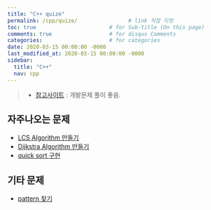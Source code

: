 ```yaml
---
title: "C++ quize"
permalink: /cpp/quize/                # link 직접 지정
toc: true                       # for Sub-title (On this page)
comments: true                  # for disqus Comments
categories:                     # for categories
date: 2020-03-15 00:00:00 -0000
last_modified_at: 2020-03-15 00:00:00 -0000
sidebar:
  title: "C++"
  nav: cpp
---
```


> * [참고사이트](https://meylady.tistory.com/category/%EC%95%8C%EA%B3%A0%EB%A6%AC%EC%A6%98/%EB%AC%B8%EC%A0%9C%ED%95%B4%EA%B2%B0?page=1) : 개발문제 풀이 좋음.

## 자주나오는 문제

* [LCS Algorithm 만들기](/cpp/quize/LSC/)
* [Dijkstra Algorithm 만들기](https://goodayth.github.io/C++-Dijkstra/)
* [quick sort 구현](/cpp/quize/quick-sort/)

## 기타 문제

* [pattern 찾기](https://goodayth.github.io/C++-Quize-pattern/)

